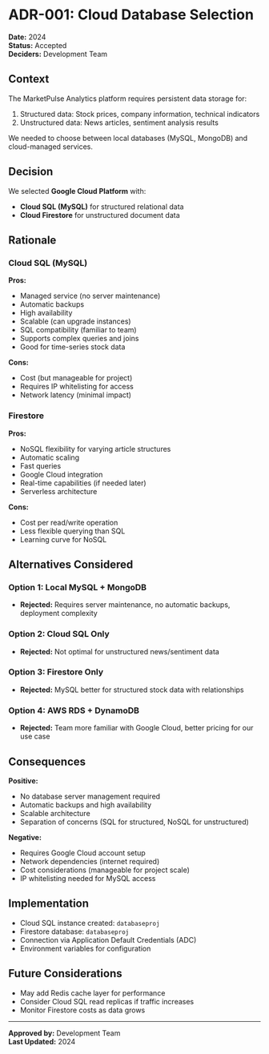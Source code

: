 # ADR-001: Cloud Database Selection

**Date:** 2024  
**Status:** Accepted  
**Deciders:** Development Team

## Context

The MarketPulse Analytics platform requires persistent data storage for:
1. Structured data: Stock prices, company information, technical indicators
2. Unstructured data: News articles, sentiment analysis results

We needed to choose between local databases (MySQL, MongoDB) and cloud-managed services.

## Decision

We selected **Google Cloud Platform** with:
- **Cloud SQL (MySQL)** for structured relational data
- **Cloud Firestore** for unstructured document data

## Rationale

### Cloud SQL (MySQL)

**Pros:**
- Managed service (no server maintenance)
- Automatic backups
- High availability
- Scalable (can upgrade instances)
- SQL compatibility (familiar to team)
- Supports complex queries and joins
- Good for time-series stock data

**Cons:**
- Cost (but manageable for project)
- Requires IP whitelisting for access
- Network latency (minimal impact)

### Firestore

**Pros:**
- NoSQL flexibility for varying article structures
- Automatic scaling
- Fast queries
- Google Cloud integration
- Real-time capabilities (if needed later)
- Serverless architecture

**Cons:**
- Cost per read/write operation
- Less flexible querying than SQL
- Learning curve for NoSQL

## Alternatives Considered

### Option 1: Local MySQL + MongoDB
- **Rejected:** Requires server maintenance, no automatic backups, deployment complexity

### Option 2: Cloud SQL Only
- **Rejected:** Not optimal for unstructured news/sentiment data

### Option 3: Firestore Only
- **Rejected:** MySQL better for structured stock data with relationships

### Option 4: AWS RDS + DynamoDB
- **Rejected:** Team more familiar with Google Cloud, better pricing for our use case

## Consequences

**Positive:**
- No database server management required
- Automatic backups and high availability
- Scalable architecture
- Separation of concerns (SQL for structured, NoSQL for unstructured)

**Negative:**
- Requires Google Cloud account setup
- Network dependencies (internet required)
- Cost considerations (manageable for project scale)
- IP whitelisting needed for MySQL access

## Implementation

- Cloud SQL instance created: `databaseproj`
- Firestore database: `databaseproj`
- Connection via Application Default Credentials (ADC)
- Environment variables for configuration

## Future Considerations

- May add Redis cache layer for performance
- Consider Cloud SQL read replicas if traffic increases
- Monitor Firestore costs as data grows

---

**Approved by:** Development Team  
**Last Updated:** 2024

